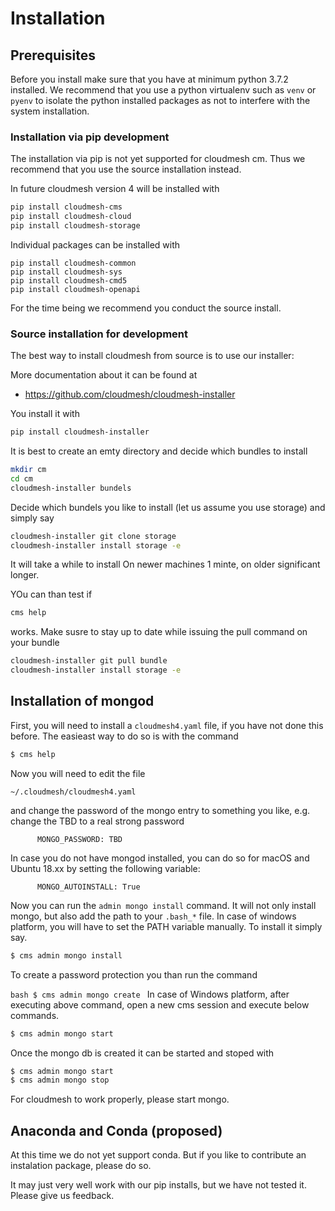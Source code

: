 # Installation

## Prerequisites

Before you install make sure that you have at minimum python 3.7.2
installed. We recommend that you use a python virtualenv such as `venv`
or `pyenv` to isolate the python installed packages as not to interfere
with the system installation.

### Installation via pip development

The installation via pip is not yet supported for cloudmesh cm. Thus
we recommend that you use the source installation instead.

In future cloudmesh version 4 will be installed with

```bash
pip install cloudmesh-cms
pip install cloudmesh-cloud
pip install cloudmesh-storage

```

Individual packages can be installed with

```
pip install cloudmesh-common
pip install cloudmesh-sys
pip install cloudmesh-cmd5
pip install cloudmesh-openapi
```

For the time being we recommend you conduct the source install.

### Source installation for development

The best way to install cloudmesh from source is to use our installer:

More documentation about it can be found at 

* <https://github.com/cloudmesh/cloudmesh-installer>

You install it with 

```bash
pip install cloudmesh-installer
```

It is best to create an emty directory and decide which bundles to install

```bash
mkdir cm
cd cm
cloudmesh-installer bundels
```

Decide which bundels you like to install (let us assume you use storage) and simply say 

```bash
cloudmesh-installer git clone storage
cloudmesh-installer install storage -e
```

It will take a while to install On newer machines 1 minte, on older significant longer.

YOu can than test if 

``` bash
cms help 
```

works. Make susre to stay up to date while issuing the pull command on your bundle

```bash
cloudmesh-installer git pull bundle
cloudmesh-installer install storage -e

```


## Installation of mongod

First, you will need to install a `cloudmesh4.yaml` file, if you have
not done this before. The easieast way to do so is with the command

```bash
$ cms help
```
 
Now you will need to edit the file

`~/.cloudmesh/cloudmesh4.yaml`

and change the password of the mongo entry to something you like,
 e.g. change the TBD to a real strong password

```
      MONGO_PASSWORD: TBD
```

In case you do not have mongod installed, you can do so for macOS and Ubuntu 
18.xx by setting the following variable:

```
      MONGO_AUTOINSTALL: True
```


Now you can run the `admin mongo install` command. It will not only
install mongo, but also add the path to your `.bash_*` file. In case
of windows platform, you will have to set the PATH variable
manually. To install it simply say.

```bash
$ cms admin mongo install
```

To create a password protection you than run the command

```bash $ cms admin mongo create ``` In case of Windows platform, after
executing above command, open a new cms session and execute below
commands.

```bash
$ cms admin mongo start
```

Once the mongo db is created it can be started and stoped with 

```bash
$ cms admin mongo start
$ cms admin mongo stop
```

For cloudmesh to work properly, please start mongo.


## Anaconda and Conda (proposed)

At this time we do not yet support conda. But if you like to
contribute an instalation package, please do so.
 
It may just very well work with our pip installs, but we have not
tested it.  Please give us feedback.
